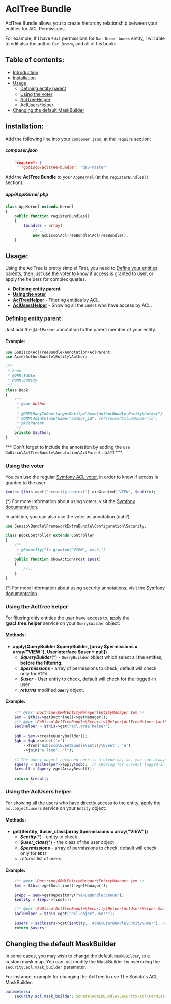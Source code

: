 AclTree Bundle
==============
AclTree Bundle allows you to create hierarchy relationship between your entities for ACL Permissions.

For example, If I have `Edit` permissions for `Dan Brown books` entity, I will able to edit also the author `Dan Brown`, and all of his books.

Table of contents:
------------------
- [Introduction](#acltree-bundle)
- [Installation](#installation)
- [Usage](#usage)
    - [Defining entity parent](#defining-entity-parent)
    - [Using the voter](#using-the-voter)
    - [AclTreeHelper](#using-the-acltree-helper)
    - [AclUsersHelper](#using-the-acltree-helper)
- [Changing the default MaskBuilder](#changing-the-default-maskbuilder)


Installation:
-------------
Add the following line into your `composer.json`, at the `require` section:

##### composer.json
```json
    "require": {
       "godisco/acltree-bundle": "dev-master"
```

Add the **AclTree Bundle** to your `AppKernel` (at the `registerBundles()` section):

##### app/AppKernel.php
```php
class AppKernel extends Kernel
{
    public function registerBundles()
    {
        $bundles = array(
            // ...
            new GoDisco\AclTreeBundle\AclTreeBundle(),
    }
```


Usage:
------
Using the AclTree is pretty simple!
First, you need to [Define your entities parents](#defining-entity-parent), then just use the voter to know if access is granted to user, or apply the helpers for complex queries.

- **[Defining entity parent](#defining-entity-parent)**
- **[Using the voter](#using-the-voter)**
- **[AclTreeHelper](#using-the-acltree-helper)** - Filtering entities by ACL.
- **[AclUsersHelper](#using-the-acltree-helper)** - Showing all the users who have access by ACL.



### Defining entity parent
Just add the `@AclParent` annotation to the parent member of your entity.

#### Example:
```php
use GoDisco\AclTreeBundle\Annotation\AclParent;
use Acme\AuthorBundle\Entity\Author;

/**
 * Book
 * @ORM\Table
 * @ORM\Entity
 */
class Book
{
    /**
     * @var Author
     *
     * @ORM\ManyToOne(targetEntity="Acme\AuthorBundle\Entity\Author")
     * @ORM\JoinColumn(name="author_id", referencedColumnName="id")
     * @AclParent
     */
    private $author;
}
```

*** Don't forget to include the annotation by adding the `use GoDisco\AclTreeBundle\Annotation\AclParent;` part! ***

### Using the voter
You can use the regular [Symfony ACL voter](http://symfony.com/doc/current/cookbook/security/acl.html#checking-access), in order to know if access is granted to the user:
```php
$vote= $this->get('security.context')->isGranted('VIEW', $entity);
```
(*) For more Information about using voters, visit the [Symfony documentation](http://symfony.com/doc/current/cookbook/security/voters_data_permission.html).


In addition, you can also use the voter as annotation (duh?):
```php
use Sensio\Bundle\FrameworkExtraBundle\Configuration\Security;

class BookController extends Controller
{
    /**
     * @Security("is_granted('VIEW', post)")
     */
    public function showAction(Post $post)
    {
        //...
    }
}
```
(*) For more Information about using security annotations, visit the [Symfony documentation](http://symfony.com/doc/current/bundles/SensioFrameworkExtraBundle/annotations/security.html#usage).


### Using the AclTree helper
For filtering only entities the user have access to, apply the **@acl.tree.helper** service on your `QueryBuilder` object:

#### Methods:
- **apply(QueryBuilder $queryBuilder, [array $permissions = array("VIEW"), UserInterface $user = null])**
    - ***$queryBuilder***(*) - `QueryBuilder` object which select all the entities, **before the filtering**.
    - ***$permissions*** - array of permissions to check, default will check only for `VIEW`
    - ***$user*** - User entity to check, default will check for the logged-in user
    - ***returns*** modified **`Query`** object.

#### Example:
```php
    /** @var \Doctrine\ORM\EntityManager\EntityManager $em */
    $em = $this->getDoctrine()->getManager();
    /** @var \GoDisco\AclTreeBundle\Security\Helper\AclTreeHelper $aclHelper */
    $aclHelper = $this->get("acl.tree.helper");
    
    $qb = $em->createQueryBuilder();
    $qb = $qb->select('e')
        ->from('GoDisco\EventBundle\Entity\Event', 'e')
        ->join("e.line", "l");

    // The query object returned here is a clone obj so, you can always use $qb->getQuery() to get the original query obj
    $query = $aclHelper->apply($qb);  // showing for current logged-in user
    $result = $query->getArrayResult();
    
    return $result;
```

### Using the AclUsers helper
For showing all the users who have directly access to the entity, apply the `acl.object.users` service on your `Entity` object:

#### Methods:
- **get($entity, $user_class[array $permissions = array("VIEW"))**
    - ***$entity***(*) - entity to check
    - ***$user_class***(*) - the class of the user object
    - ***$permissions*** - array of permissions to check, default will check only for `EDIT`
    - *returns* list of users.
    
#### Example:
```php
    /** @var \Doctrine\ORM\EntityManager\EntityManager $em */
    $em = $this->getDoctrine()->getManager();

    $repo = $em->getRepository("VenueBundle:Venue");
    $entity = $repo->find(1);

    /** @var \GoDisco\AclTreeBundle\Security\Helper\AclUsersHelper $aclHelper */
    $aclHelper = $this->get("acl.object.users");
    
    $users = $aclUsers->get($entity, 'Acme\UserBundle\Entity\User'); // showing for current logged-in user
    return $users;
```


Changing the default MaskBuilder
---------------------------------
In some cases, you may wish to change the default `MaskBuilder`, to a custom mask map.
You can just modify the MaskBuilder by overriding the `security.acl.mask_builder` parameter.

For instance, example for changing the AclTree to use The Sonata's ACL MaskBuilder:
```yaml
parameters:
    security.acl.mask_builder: Sonata\AdminBundle\Security\Acl\Permission\MaskBuilder
```